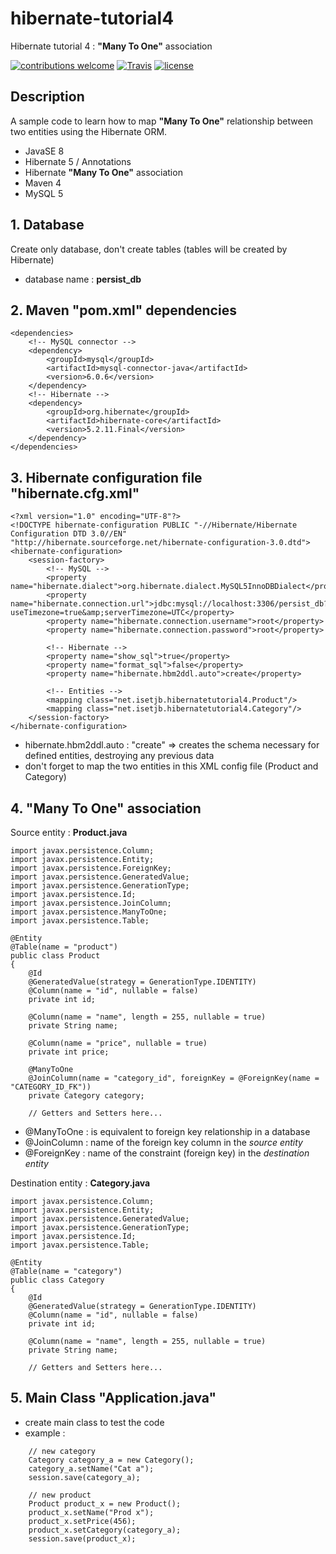 # hibernate-tutorial4
Hibernate tutorial 4 : **"Many To One"** association

[![contributions welcome](https://img.shields.io/badge/contributions-welcome-orange.svg?style=flat)](https://github.com/nfriaa/hibernate-tutorial4/issues) [![Travis](https://img.shields.io/travis/rust-lang/rust.svg)](https://github.com/nfriaa/hibernate-tutorial4) [![license](https://img.shields.io/github/license/mashape/apistatus.svg)](https://github.com/nfriaa/hibernate-tutorial4/blob/master/LICENSE)

## Description
A sample code to learn how to map **"Many To One"** relationship between two entities using the Hibernate ORM.
* JavaSE 8
* Hibernate 5 / Annotations
* Hibernate **"Many To One"** association
* Maven 4
* MySQL 5

## 1. Database
Create only database, don't create tables (tables will be created by Hibernate)
* database name : **persist_db**

## 2. Maven "pom.xml" dependencies
```
<dependencies>
    <!-- MySQL connector -->
    <dependency>
        <groupId>mysql</groupId>
        <artifactId>mysql-connector-java</artifactId>
        <version>6.0.6</version>
    </dependency>
    <!-- Hibernate -->
    <dependency>
        <groupId>org.hibernate</groupId>
        <artifactId>hibernate-core</artifactId>
        <version>5.2.11.Final</version>
    </dependency>
</dependencies>
```

## 3. Hibernate configuration file "hibernate.cfg.xml"
```
<?xml version="1.0" encoding="UTF-8"?>
<!DOCTYPE hibernate-configuration PUBLIC "-//Hibernate/Hibernate Configuration DTD 3.0//EN" "http://hibernate.sourceforge.net/hibernate-configuration-3.0.dtd">
<hibernate-configuration>
    <session-factory>
        <!-- MySQL -->
        <property name="hibernate.dialect">org.hibernate.dialect.MySQL5InnoDBDialect</property>
        <property name="hibernate.connection.url">jdbc:mysql://localhost:3306/persist_db?useTimezone=true&amp;serverTimezone=UTC</property>
        <property name="hibernate.connection.username">root</property>
        <property name="hibernate.connection.password">root</property>

        <!-- Hibernate -->
        <property name="show_sql">true</property>
        <property name="format_sql">false</property>
        <property name="hibernate.hbm2ddl.auto">create</property>

        <!-- Entities -->
        <mapping class="net.isetjb.hibernatetutorial4.Product"/>
        <mapping class="net.isetjb.hibernatetutorial4.Category"/>
    </session-factory>
</hibernate-configuration>
```
* hibernate.hbm2ddl.auto : "create" => creates the schema necessary for defined entities, destroying any previous data
* don't forget to map the two entities in this XML config file (Product and Category)

## 4. "Many To One" association
Source entity : **Product.java**
```
import javax.persistence.Column;
import javax.persistence.Entity;
import javax.persistence.ForeignKey;
import javax.persistence.GeneratedValue;
import javax.persistence.GenerationType;
import javax.persistence.Id;
import javax.persistence.JoinColumn;
import javax.persistence.ManyToOne;
import javax.persistence.Table;

@Entity
@Table(name = "product")
public class Product
{
    @Id
    @GeneratedValue(strategy = GenerationType.IDENTITY)
    @Column(name = "id", nullable = false)
    private int id;

    @Column(name = "name", length = 255, nullable = true)
    private String name;

    @Column(name = "price", nullable = true)
    private int price;

    @ManyToOne
    @JoinColumn(name = "category_id", foreignKey = @ForeignKey(name = "CATEGORY_ID_FK"))
    private Category category;

    // Getters and Setters here...
```
* @ManyToOne : is equivalent to foreign key relationship in a database
* @JoinColumn : name of the foreign key column in the *source entity*
* @ForeignKey : name of the constraint (foreign key) in the *destination entity*

Destination entity : **Category.java**
```
import javax.persistence.Column;
import javax.persistence.Entity;
import javax.persistence.GeneratedValue;
import javax.persistence.GenerationType;
import javax.persistence.Id;
import javax.persistence.Table;

@Entity
@Table(name = "category")
public class Category
{
    @Id
    @GeneratedValue(strategy = GenerationType.IDENTITY)
    @Column(name = "id", nullable = false)
    private int id;

    @Column(name = "name", length = 255, nullable = true)
    private String name;

    // Getters and Setters here...
```

## 5. Main Class "Application.java"
* create main class to test the code
* example :
```
    // new category
    Category category_a = new Category();
    category_a.setName("Cat a");
    session.save(category_a);

    // new product
    Product product_x = new Product();
    product_x.setName("Prod x");
    product_x.setPrice(456);
    product_x.setCategory(category_a);
    session.save(product_x);
```